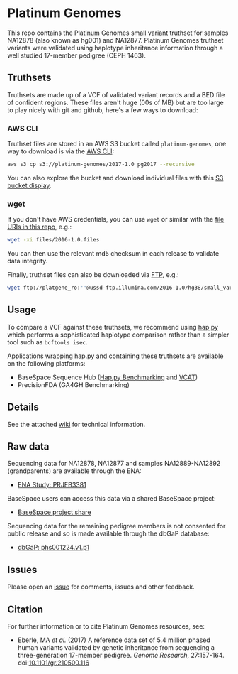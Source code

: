 # Platinum Genomes

This repo contains the Platinum Genomes small variant truthset for samples NA12878 (also known as hg001) and NA12877.
Platinum Genomes truthset variants were validated using haplotype inheritance information through a well studied 
17-member pedigree (CEPH 1463).

## Truthsets

Truthsets are made up of a VCF of validated variant records and a BED file of confident regions. These
files aren't huge (00s of MB) but are too large to play nicely with git and github, here's a few ways to download:

### AWS CLI

Truthset files are stored in an AWS S3 bucket called `platinum-genomes`, one way to download is via the [AWS CLI](https://aws.amazon.com/cli/):

```bash
aws s3 cp s3://platinum-genomes/2017-1.0 pg2017 --recursive
```

You can also explore the bucket and download individual files with this [S3 bucket display](https://illumina.github.io/PlatinumGenomes/).

### wget

If you don't have AWS credentials, you can use `wget` or similar with the [file URIs in this repo](files/), e.g.:

```bash
wget -xi files/2016-1.0.files
```

You can then use the relevant md5 checksum in each release to validate data integrity. 

Finally, truthset files can also be downloaded via [FTP](ftp://platgene_ro:''@ussd-ftp.illumina.com/), e.g.:

```sh
wget ftp://platgene_ro:''@ussd-ftp.illumina.com/2016-1.0/hg38/small_variants/NA12878/NA12878.vcf.gz
```

## Usage

To compare a VCF against these truthsets, we recommend using [hap.py](https://github.com/Illumina/hap.py) which
performs a sophisticated haplotype comparison rather than a simpler tool such as `bcftools isec`.

Applications wrapping hap.py and containing these truthsets are available on the following platforms:
* BaseSpace Sequence Hub ([Hap.py Benchmarking](https://basespace.illumina.com/apps/3067064/Hap-py-Benchmarking) and [VCAT](https://basespace.illumina.com/apps/2106105/Variant-Calling-Assessment-Tool))
* PrecisionFDA (GA4GH Benchmarking)

## Details

See the attached [wiki](../../wiki) for technical information.

## Raw data

Sequencing data for NA12878, NA12877 and samples NA12889-NA12892 (grandparents) are available through
the ENA:
* [ENA Study: PRJEB3381](https://www.ebi.ac.uk/ena/data/view/PRJEB3381)

BaseSpace users can access this data via a shared BaseSpace project:
* [BaseSpace project share](https://basespace.illumina.com/s/2K7LqNG7Mt1h)

Sequencing data for the remaining pedigree members is not consented for public release and so is 
made available through the dbGaP database:
* [dbGaP: phs001224.v1.p1](https://www.ncbi.nlm.nih.gov/projects/gap/cgi-bin/study.cgi?study_id=phs001224.v1.p1)

## Issues

Please open an [issue](/../../issues/) for comments, issues and other feedback.

## Citation

For further information or to cite Platinum Genomes resources, see:
* Eberle, MA _et al._ (2017) A reference data set of 5.4 million phased human variants validated by genetic inheritance from sequencing a three-generation 17-member pedigree. _Genome Research_, 27:157-164. doi:[10.1101/gr.210500.116](http://dx.doi.org/10.1101/gr.210500.116)
